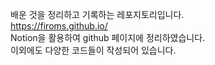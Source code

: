 배운 것을 정리하고 기록하는 레포지토리입니다.   
https://firoms.github.io/   
Notion을 활용하여 github 페이지에 정리하였습니다.   
이외에도 다양한 코드들이 작성되어 있습니다.